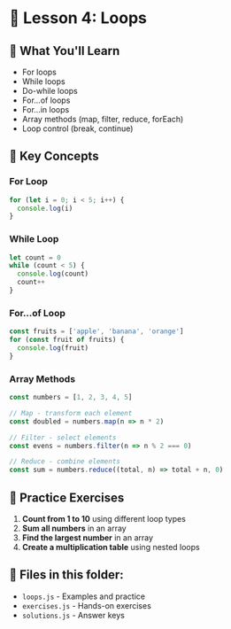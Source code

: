 # 🔄 Lesson 4: Loops

## 🎯 What You'll Learn
- For loops
- While loops
- Do-while loops
- For...of loops
- For...in loops
- Array methods (map, filter, reduce, forEach)
- Loop control (break, continue)

## 🔧 Key Concepts

### **For Loop**
```javascript
for (let i = 0; i < 5; i++) {
  console.log(i)
}
```

### **While Loop**
```javascript
let count = 0
while (count < 5) {
  console.log(count)
  count++
}
```

### **For...of Loop**
```javascript
const fruits = ['apple', 'banana', 'orange']
for (const fruit of fruits) {
  console.log(fruit)
}
```

### **Array Methods**
```javascript
const numbers = [1, 2, 3, 4, 5]

// Map - transform each element
const doubled = numbers.map(n => n * 2)

// Filter - select elements
const evens = numbers.filter(n => n % 2 === 0)

// Reduce - combine elements
const sum = numbers.reduce((total, n) => total + n, 0)
```

## 🚀 Practice Exercises

1. **Count from 1 to 10** using different loop types
2. **Sum all numbers** in an array
3. **Find the largest number** in an array
4. **Create a multiplication table** using nested loops

## 📁 Files in this folder:
- `loops.js` - Examples and practice
- `exercises.js` - Hands-on exercises
- `solutions.js` - Answer keys
